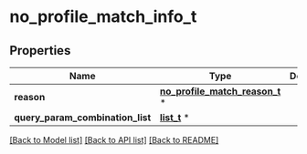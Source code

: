 # no_profile_match_info_t

## Properties
Name | Type | Description | Notes
------------ | ------------- | ------------- | -------------
**reason** | [**no_profile_match_reason_t**](no_profile_match_reason.md) \* |  | 
**query_param_combination_list** | [**list_t**](query_param_combination.md) \* |  | [optional] 

[[Back to Model list]](../README.md#documentation-for-models) [[Back to API list]](../README.md#documentation-for-api-endpoints) [[Back to README]](../README.md)


